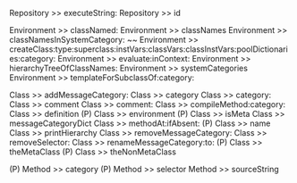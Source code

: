 Repository >> executeString:
Repository >> id


Environment >> classNamed:
Environment >> classNames
Environment >> classNamesInSystemCategory:
~~ Environment >> createClass:type:superclass:instVars:classVars:classInstVars:poolDictionaries:category:
Environment >> evaluate:inContext:
Environment >> hierarchyTreeOfClassNames:
Environment >> systemCategories
Environment >> templateForSubclassOf:category:


Class >> addMessageCategory:
Class >> category
Class >> category:
Class >> comment
Class >> comment:
Class >> compileMethod:category:
Class >> definition
(P) Class >> environment
(P) Class >> isMeta
Class >> messageCategoryDict
Class >> methodAt:ifAbsent:
(P) Class >> name
Class >> printHierarchy
Class >> removeMessageCategory:
Class >> removeSelector:
Class >> renameMessageCategory:to:
(P) Class >> theMetaClass
(P) Class >> theNonMetaClass


(P) Method >> category
(P) Method >> selector
Method >> sourceString
